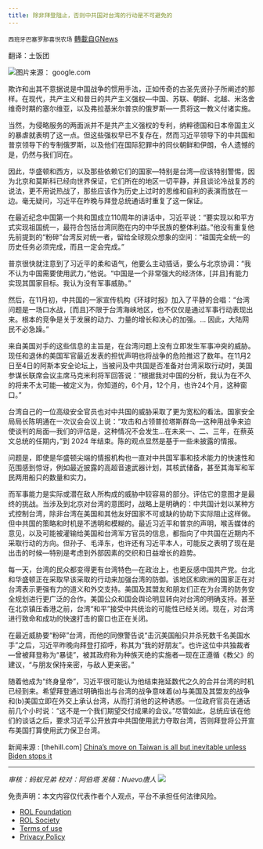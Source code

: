 ```yaml
---
title: 除非拜登阻止，否则中共国对台湾的行动是不可避免的
---
```

`西班牙巴塞罗那喜悦农场` [轉載自GNews](https://gnews.org/zh-hans/1688595/)

翻译：土饭团

![](https://assets.gnews.org/wp-content/uploads/2021/11/屏幕截图-2021-11-23-133726.jpg)图片来源： google.com

欺诈和出其不意据说是中国战争的惯用手法，正如传奇的古圣先贤孙子所阐述的那样。在现代，共产主义和昔日的共产主义强权—中国、苏联、朝鲜、北越、米洛舍维奇时期的塞尔维亚，以及弗拉基米尔普京的俄罗斯—一贯将这一教义付诸实施。

当然，为侵略服务的两面派并不是共产主义强权的专利，纳粹德国和日本帝国主义的暴虐就表明了这一点。但这些强权早已不复存在，然而习近平领导下的中共国和普京领导下的专制俄罗斯，以及他们在国际犯罪中的同伙朝鲜和伊朗，令人遗憾的是，仍然与我们同在。

因此，华盛顿和西方，以及那些依赖它们的国家—特别是台湾—应该特别警惕，因为北京和莫斯科已经向世界保证，它们所在的地区一切平静，并且谈论冷战复苏的说法，更不用说热战了，那些应该作为历史上过时的思维和自利的表演而放在一边。毫无疑问，习近平在昨晚与拜登总统通话时重复了这一保证。

在最近纪念中国第一个共和国成立110周年的讲话中，习近平说：“要实现以和平方式实现祖国统一，最符合包括台湾同胞在内的中华民族的整体利益。”他没有重复他先前提到的“粉碎”台湾反对统一者，留给全球观众想象的空间：“祖国完全统一的历史任务必须完成，而且一定会完成。”

普京很快就注意到了习近平的柔和语气，他要么主动插话，要么与北京协调：“我不认为中国需要使用武力，”他说。“中国是一个非常强大的经济体，[并且]有能力实现其国家目标。我认为没有军事威胁。”

然后，在11月初，中共国的一家宣传机构《环球时报》加入了平静的合唱：“台湾问题是一场口水战，[而且]不限于台湾海峡地区，也不仅仅是通过军事行动表现出来。根本的竞争是关于发展的动力、力量的增长和决心的加强。… 因此，大陆网民不必急躁。”

来自美国对手的这些信息的主旨是，在台湾问题上没有立即发生军事冲突的威胁。现任和退休的美国军官最近发表的担忧声明也将战争的危险推迟了数年。在11月2日至4日的阿斯本安全论坛上，当被问及中共国是否准备对台湾采取行动时，美国参谋长联席会议主席马克米利将军回答说：“根据我对中国的分析，我认为在不久的将来不太可能—被定义为，你知道的，6个月，12个月，也许24个月，这种窗口。”

台湾自己的一位高级安全官员也对中共国的威胁采取了更为宽松的看法。国家安全局局长陈明通在一次议会会议上说：“攻击和占领普拉塔斯群岛—这种用战争来迫使谈判的局面—我们的评估是，这种情况不会发生…在未来一、二、三年，在蔡英文总统的任期内，”到 2024 年结束。陈的观点显然是基于一些未披露的情报。

问题是，即使是华盛顿尖端的情报机构也一直对中共国军事和技术能力的快速性和范围感到惊讶，例如最近披露的高超音速武器计划，其核武储备，甚至其海军和军民两用船只的数量和实力。

而军事能力是实际或潜在敌人所构成的威胁中较容易的部分。评估它的意图才是最终的挑战。当涉及到北京对台湾的意图时，战略上是明确的：中共国计划以某种方式控制台湾，除非台湾在美国和其他友好国家不可或缺的协助下实际阻止这样做。但中共国的策略和时机是不透明和模糊的。最近习近平和普京的声明，喉舌媒体的意见，以及可能被灌输给美国和台湾军方官员的信息，都指向了中共国在近期内不采取行动的方向。但孙子、毛泽东，也许还有习近平本人，可能反之表明了现在是出击的时候—特别是考虑到外部因素的交织和日益增长的趋势。

每一天，台湾的民众都变得更有台湾特色—在政治上，也更反感中国共产党。台北和华盛顿正在采取早该采取的行动来加强台湾的防御。该地区和欧洲的国家正在对台湾表示更强有力的道义和外交支持。美国及其盟友和朋友们正在为台湾的防务安全规划进行更广泛的合作。美国公众和国会舆论明显转向对台湾的明确支持。甚至在北京镇压香港之前，台湾“和平”接受中共统治的可能性已经关闭。现在，对台湾进行致命和成功的快速打击的窗口也正在关闭。

在最近威胁要“粉碎”台湾，而他的同僚警告说“击沉美国船只并杀死数千名美国水手”之后，习近平昨晚向拜登打招呼，称其为“我的好朋友”。也许这位中共独裁者—曾被拜登称为“暴徒”，被其政府称为种族灭绝的实施者—现在正遵循《教父》的建议，“与朋友保持亲密，与敌人更亲密。”

随着他成为“终身皇帝”，习近平很可能认为他结束拖延数代之久的合并台湾的时机已经到来。希望拜登通过明确指出与台湾的战争意味着(a)与美国及其盟友的战争和(b)美国立即在外交上承认台湾，从而打消他的这种诱惑。一位政府官员在通话前几个小时说：“这不是一个我们期望交付成果的会议。”尽管如此，总统应该在他们的谈话之后，要求习近平公开放弃中共国使用武力夺取台湾，否则拜登将公开宣布美国打算使用武力保卫台湾。

新闻来源 : [thehill.com] [China’s move on Taiwan is all but inevitable unless Biden stops it](https://thehill.com/opinion/international/581524-chinas-move-on-taiwan-is-all-but-inevitable-unless-biden-stops-it?rl=1)

* * *

*审核：蚂蚁兄弟
校对：阿伯塔
发稿：Nuevo唐人*
![](https://assets.gnews.org/wp-content/uploads/2021/11/GNEWS_CH.-1.jpeg)


 

免责声明：本文内容仅代表作者个人观点，平台不承担任何法律风险。

- [ROL Foundation](https://rolfoundation.org/)
- [ROL Society](https://rolsociety.org/)
- [Terms of use](https://gnews.org/terms-of-use-3/)
- [Privacy Policy](https://gnews.org/privacy-policy/)
